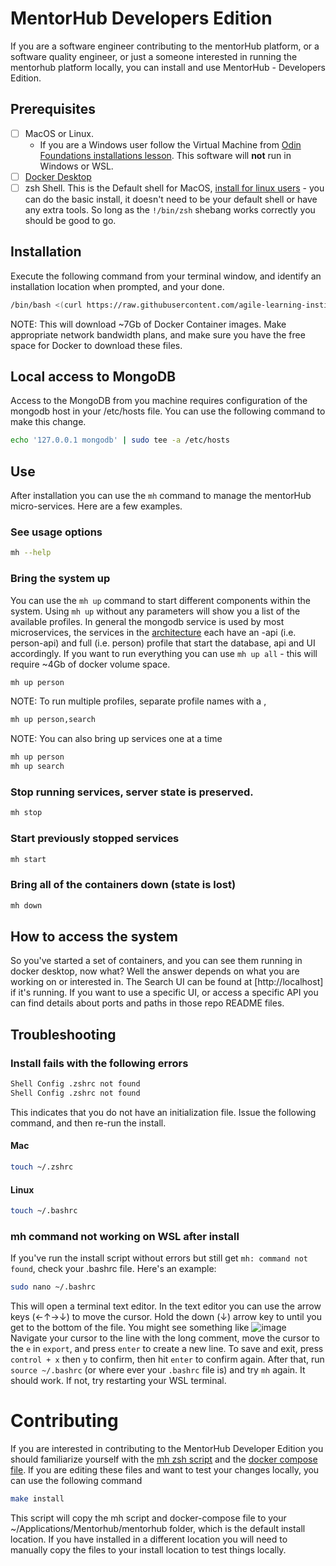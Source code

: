 # MentorHub Developers Edition

If you are a software engineer contributing to the mentorHub platform, or a software quality engineer, or just a someone interested in running the mentorhub platform locally, you can install and use MentorHub - Developers Edition.

## Prerequisites

- [ ] MacOS or Linux.
  - If you are a Windows user follow the Virtual Machine from [Odin Foundations installations lesson](https://www.theodinproject.com/lessons/foundations-installations#os-installation). This software will **not** run in Windows or WSL. 
- [ ] [Docker Desktop](https://www.docker.com/products/docker-desktop/)
- [ ] zsh Shell. This is the Default shell for MacOS, [install for linux users](https://phoenixnap.com/kb/install-zsh-ubuntu) - you can do the basic install, it doesn't need to be your default shell or have any extra tools. So long as the ``!/bin/zsh`` shebang works correctly you should be good to go.

## Installation

Execute the following command from your terminal window, and identify an installation location when prompted, and your done.

```bash
/bin/bash <(curl https://raw.githubusercontent.com/agile-learning-institute/mentorHub/main/mentorHub-developer-edition/install)
```
NOTE: This will download ~7Gb of Docker Container images. Make appropriate network bandwidth plans, and make sure you have the free space for Docker to download these files. 

## Local access to MongoDB 

Access to the MongoDB from you machine requires configuration of the mongodb host in your /etc/hosts file. You can use the following command to make this change. 
```sh
echo '127.0.0.1 mongodb' | sudo tee -a /etc/hosts
```

## Use

After installation you can use the ``mh`` command to manage the mentorHub micro-services. Here are a few examples.

### See usage options
```bash
mh --help
```

### Bring the system up
You can use the ``mh up`` command to start different components within the system. Using ``mh up`` without any parameters will show you a list of the available profiles. In general the mongodb service is used by most microservices, the services in the [architecture](../specifications/ARCHITECTURE.md) each have an -api (i.e. person-api) and full (i.e. person) profile that start the database, api and UI accordingly. If you want to run everything you can use ``mh up all`` - this will require ~4Gb of docker volume space. 
```bash
mh up person
```
NOTE: To run multiple profiles, separate profile names with a ,
```bash
mh up person,search
```
NOTE: You can also bring up services one at a time
```bash
mh up person
mh up search
```

### Stop running services, server state is preserved.
```bash
mh stop
```

### Start previously stopped services
```bash
mh start
```

### Bring all of the containers down (state is lost)
```bash
mh down
```

## How to access the system
So you've started a set of containers, and you can see them running in docker desktop, now what? Well the answer depends on what you are working on or interested in. The Search UI can be found at [http://localhost] if it's running. If you want to use a specific UI, or access a specific API you can find details about ports and paths in those repo README files. 

## Troubleshooting

### Install fails with the following errors

```bash
Shell Config .zshrc not found
Shell Config .zshrc not found
```

This indicates that you do not have an initialization file. Issue the following command, and then re-run the install.

#### Mac

```bash
touch ~/.zshrc
```

#### Linux

```bash
touch ~/.bashrc
```

### mh command not working on WSL after install

If you've run the install script without errors but still get `mh: command not found`, check your .bashrc file. Here's an example:

```bash
sudo nano ~/.bashrc
```

This will open a terminal text editor. In the text editor you can use the arrow keys (←↑→↓) to move the cursor. Hold the down (↓) arrow key to until you get to the bottom of the file. You might see something like ![image](https://github.com/agile-learning-institute/mentorHub/assets/67389882/1d7ecdd5-1f32-44d1-9b67-a0947e1f86bd) Navigate your cursor to the line with the long comment, move the cursor to the `e` in `export`, and press `enter` to create a new line. To save and exit, press `control + x` then `y` to confirm, then hit `enter` to confirm again. After that, run `source ~/.bashrc` (or where ever your `.bashrc` file is) and try `mh` again. It should work. If not, try restarting your WSL terminal.

# Contributing
If you are interested in contributing to the MentorHub Developer Edition you should familiarize yourself with the [mh zsh script](./mh) and the [docker compose file](../docker-configurations/docker-compose.yaml). If you are editing these files and want to test your changes locally, you can use the following command

```sh
make install
```

This script will copy the mh script and docker-compose file to your ~/Applications/Mentorhub/mentorhub folder, which is the default install location. If you have installed in a different location you will need to manually copy the files to your install location to test things locally.
